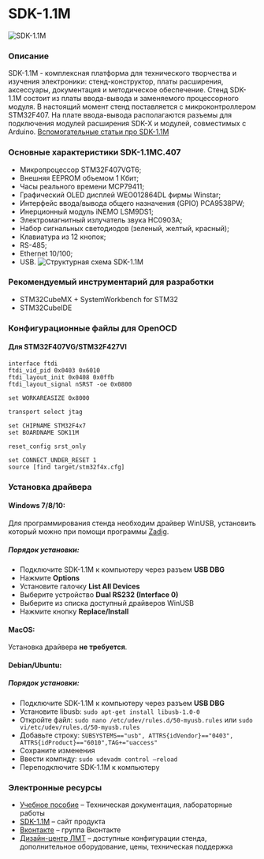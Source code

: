 # SDK-1.1M
![SDK-1.1M](https://cdn.bitrix24.ru/b7462885/landing/2ca/2ca398edf04bc44f40c235946ee1b2f0/sdk11_2x.jpg)
### Описание
SDK-1.1M - комплексная платформа для технического творчества и изучения электроники:
стенд-конструктор, платы расширения, аксессуары, документация и методическое обеспечение.
Стенд SDK-1.1M состоит из платы ввода-вывода и заменяемого процессорного модуля. В настоящий момент стенд поставляется с микроконтроллером STM32F407. На плате ввода-вывода располагаются разъемы для подключения модулей расширения SDK-Х и модулей, совместимых с Arduino.
[Вспомогательные статьи про SDK-1.1M](http://cs-blog.ru/tag/sdk-1-1m/)
### Основные характеристики SDK-1.1MC.407
- Микропроцессор STM32F407VGT6;
- Внешняя EEPROM объемом 1 Кбит;
- Часы реального времени MCP79411;
- Графический OLED дисплей WEO012864DL фирмы Winstar;
- Интерфейс ввода/вывода общего назначения (GPIO) PCA9538PW;
- Инерционный модуль iNEMO LSM9DS1;
- Электромагнитный излучатель звука HC0903A;
- Набор сигнальных светодиодов (зеленый, желтый, красный);
- Клавиатура из 12 кнопок;
- RS-485;
- Ethernet 10/100;
- USB.
![Структурная схема SDK-1.1M](https://cdn.bitrix24.ru/b7462885/landing/e81/e81fd718179eaa9734f0d0913b2b0d46/SDK-1.1MC.407.png)
### Рекомендуемый инструментарий для разработки
- STM32CubeMX + SystemWorkbench for STM32
- STM32CubeIDE
### Конфигурационные файлы для OpenOCD
#### Для STM32F407VG/STM32F427VI
```
interface ftdi
ftdi_vid_pid 0x0403 0x6010
ftdi_layout_init 0x0408 0x0ffb
ftdi_layout_signal nSRST -oe 0x0800 

set WORKAREASIZE 0x8000

transport select jtag

set CHIPNAME STM32F4x7
set BOARDNAME SDK11M

reset_config srst_only

set CONNECT_UNDER_RESET 1
source [find target/stm32f4x.cfg]
```
### Установка драйвера
#### Windows 7/8/10:
Для программирования стенда необходим драйвер WinUSB, установить который можно при помощи программы [Zadig](https://zadig.akeo.ie/).
##### Порядок установки:
- Подключите SDK-1.1M к компьютеру через разъем <b>USB DBG</b>
- Нажмите <b>Options</b>
- Установите галочку <b>List All Devices</b>
- Выберите устройство <b>Dual RS232 (Interface 0)</b>
- Выберите из списка доступный драйверов WinUSB
- Нажмите кнопку <b>Replace/Install</b>
#### MacOS:
Установка драйвера <b>не требуется</b>.
#### Debian/Ubuntu:
##### Порядок установки:
- Подключите SDK-1.1M к компьютеру через разъем <b>USB DBG</b>
- Установите libusb:
`sudo apt-get install libusb-1.0-0`
- Откройте файл:
`sudo nano /etc/udev/rules.d/50-myusb.rules` или `sudo vi/etc/udev/rules.d/50-myusb.rules`
- Добавьте строку:
`SUBSYSTEMS=="usb", ATTRS{idVendor}=="0403",
ATTRS{idProduct}=="6010",TAG+="uaccess"`
- Сохраните изменения
- Ввести компнду: `sudo udevadm control —reload`
- Переподключите SDK-1.1M к компьютеру
### Электронные ресурсы
- [Учебное пособие](https://books.ifmo.ru/file/pdf/3031.pdf) – Техническая документация, лабораторные работы<br/>
- [SDK-1.1M](https://lmt.spb.ru/sdk-1-1m/) – сайт продукта<br/>
- [Вконтакте](https://vk.com/lmtspb) – группа Вконтакте<br/>
- [Дизайн-центр ЛМТ](http://lmt.spb.ru) – доступные конфигурации стенда, дополнительное оборудование, цены, техническая поддержка<br/>
